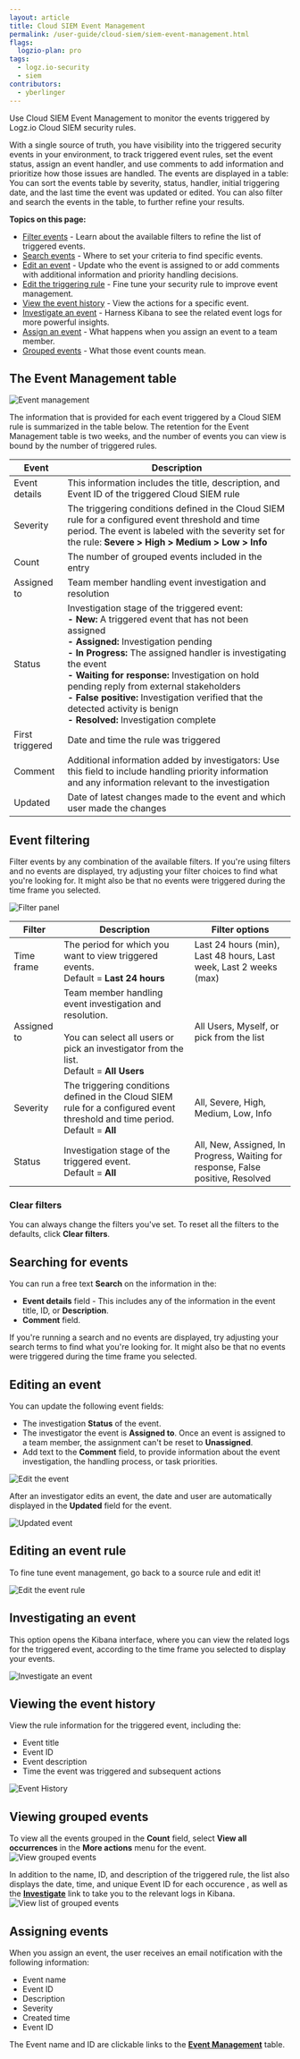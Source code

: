 ```yaml
---
layout: article
title: Cloud SIEM Event Management
permalink: /user-guide/cloud-siem/siem-event-management.html
flags:
  logzio-plan: pro
tags:
  - logz.io-security
  - siem
contributors:
  - yberlinger
---
```


Use Cloud SIEM Event Management to monitor the events triggered by Logz.io Cloud SIEM security rules.

With a single source of truth, you have visibility into the triggered security events in your environment, to track triggered event rules, set the event status, assign an event handler, and use comments to add information and prioritize how those issues are handled.
The events are displayed in a table: You can sort the events table by severity, status, handler, initial triggering date, and the last time the event was updated or edited. You can also filter and search the events in the table, to further refine your results. 

**Topics on this page:**

<!-- consider the presumed order of actions for a user on this page 
include descriptions for each field column in event table
 -->

* [Filter events](user-guide/cloud-siem/siem-event-management.html#event-filtering) - Learn about the available filters to refine the list of triggered events.
* [Search events](/user-guide/cloud-siem/siem-event-management.html#searching-for-events) - Where to set your criteria to find specific events.
* [Edit an event](/user-guide/cloud-siem/siem-event-management.html#editing-an-event) - Update who the event is assigned to or add comments with additional information and priority handling decisions. 
* [Edit the triggering rule](/user-guide/cloud-siem/siem-event-management.html#editing-an-event-rule) - Fine tune your security rule to improve event management.
* [View the event history](/user-guide/cloud-siem/siem-event-management.html#view-the-event-history) - View the actions for a specific event.
* [Investigate an event](/user-guide/cloud-siem/siem-event-management.html#investigate-an-event) -  Harness Kibana to see the related event logs for more powerful insights.
* [Assign an event](/user-guide/cloud-siem/siem-event-management.html#assigning-events) - What happens when you assign an event to a team member.
* [Grouped events](user-guide/cloud-siem/siem-event-management.html#grouped-events) - What those event counts mean. 




## The Event Management table


![Event management](https://dytvr9ot2sszz.cloudfront.net/logz-docs/siem/event_mgmnt1_nov2021.png)

The information that is provided for each event triggered by a Cloud SIEM rule is summarized in the table below. The retention for the Event Management table is two weeks, and the number of events you can view is bound by the number of triggered rules.  


|Event| Description| 
|---|---| 
|Event details|This information includes the title, description, and Event ID of the triggered Cloud SIEM rule |
|Severity| The triggering conditions defined in the Cloud SIEM rule for a configured event threshold and time period. The event is labeled with the severity set for the rule:   **Severe > High > Medium > Low > Info**|
|Count| The number of grouped events included in the entry |
|Assigned to| Team member handling event investigation and resolution |
|Status|Investigation stage of the triggered event:  <br>  **- New:** A triggered event that has not been assigned<br>**- Assigned:** Investigation pending<br>**- In Progress:** The assigned handler is investigating the event<br>**- Waiting for response:** Investigation on hold pending reply from external stakeholders <br>**- False positive:**  Investigation verified that the detected activity is benign <br>**- Resolved:** Investigation complete |
|First triggered| Date and time the rule was triggered |
|Comment| Additional information added by investigators:  Use this field to include handling priority information and any information relevant to the investigation|
|Updated|Date of latest changes made to the event and which user made the changes|


## Event filtering 

Filter events by any combination of the available filters. 
If you're using filters and no events are displayed, try adjusting your filter choices to find what you're looking for. It might also be that no events were triggered during the time frame you selected. 

![Filter panel](https://dytvr9ot2sszz.cloudfront.net/logz-docs/siem/filter_panel-nov2021.png)

|Filter| Description| Filter options|
|---|---|---|
|Time frame| The period for which you want to view triggered events.<br>Default = **Last 24 hours**| Last 24 hours (min), Last 48 hours, Last week, Last 2 weeks (max)|
|Assigned to| Team member handling event investigation and resolution. <br> <br>You can select all users or pick an investigator from the list.<br> Default = **All Users**|  All Users, Myself, or pick from the list|
|Severity| The triggering conditions defined in the Cloud SIEM rule for a configured event threshold and time period.<br> Default =  **All**| All, Severe, High, Medium,  Low, Info|
|Status|Investigation stage of the triggered event. <br> Default =  **All**|  All, New, Assigned, In Progress, Waiting for response, False positive, Resolved   |


### Clear filters
You can always change the filters you've set. 
To reset all the filters to the defaults, click **Clear filters**. 

## Searching for events

You can run a free text **Search** on the information in the: 

- **Event details** field -  This includes any of the information in the event title, ID, or **Description**.
- **Comment** field.  

If you're running a search and no events are displayed, try adjusting your search terms to find what you're looking for. It might also be that no events were triggered during the time frame you selected. 

## Editing an event

You can update the following event fields: 

- The investigation **Status** of the event.
- The investigator the event is **Assigned to**. Once an event is assigned to a team member, the assignment can't be reset to **Unassigned**. 
- Add text to the **Comment** field, to provide information about the event investigation, the handling process, or task priorities. 

![Edit the event](https://dytvr9ot2sszz.cloudfront.net/logz-docs/siem/siem_edit_event-dec2021.gif)

After an investigator edits an event, the date and user are automatically displayed in the **Updated** field for the event.  

![Updated event](https://dytvr9ot2sszz.cloudfront.net/logz-docs/siem/siem_updated-event.png)

## Editing an event rule

To fine tune event management, go back to a source rule and edit it! 

![Edit the event rule](https://dytvr9ot2sszz.cloudfront.net/logz-docs/siem/siemanagement_edit_rule2_dec2021.png)


## Investigating an event
This option opens the Kibana interface, where you can view the related logs for the triggered event, according to the time frame you selected to display your events.

![Investigate an event](https://dytvr9ot2sszz.cloudfront.net/logz-docs/siem/siem-3investigate.gif)

## Viewing the event history
View the rule information for the triggered event, including the:

- Event title 
- Event ID
- Event description
- Time the event was triggered and subsequent actions

![Event History](https://dytvr9ot2sszz.cloudfront.net/logz-docs/siem/siem_event_history.png)

## Viewing grouped events
To view all the events grouped in the **Count** field, select **View all occurrences** in the **More actions**  menu for the event.
![View grouped events](https://dytvr9ot2sszz.cloudfront.net/logz-docs/siem/view_grouped.png)

In addition to the name, ID, and description of the triggered rule, the list also displays the date, time, and unique Event ID for each occurence , as well as the [**Investigate**](/user-guide/cloud-siem/siem-event-management.html#investigating-an-event) link to take you to the relevant logs in Kibana. 
![View list of grouped events](https://dytvr9ot2sszz.cloudfront.net/logz-docs/siem/view_all_occurences_nov2021.png)

## Assigning events

When you assign an event, the user receives an email notification with the following information: 

- Event name
- Event ID
- Description
- Severity
- Created time
- Event ID

The Event name and ID are clickable links to the [**Event Management**](https://app.logz.io/#/dashboard/security/event-management) table.